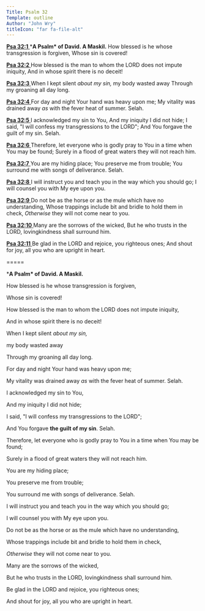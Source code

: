 ```yaml
---
Title: Psalm 32
Template: outline
Author: "John Wry"
titleIcon: "far fa-file-alt"
---
```


[**Psa 32:1** ](verseid:19.32.1) ***A Psalm\* of David. A Maskil.** How blessed is he whose transgression is forgiven, Whose sin is covered!

[**Psa 32:2** ](verseid:19.32.2) How blessed is the man to whom the LORD does not impute iniquity, And in whose spirit there is no deceit!

[**Psa 32:3** ](verseid:19.32.3) When I kept silent *about my sin,* my body wasted away Through my groaning all day long.

[**Psa 32:4** ](verseid:19.32.4) For day and night Your hand was heavy upon me; My vitality was drained away *as* with the fever heat of summer. Selah.

[**Psa 32:5** ](verseid:19.32.5) I acknowledged my sin to You, And my iniquity I did not hide; I said, "I will confess my transgressions to the LORD"; And You forgave the guilt of my sin. Selah.

[**Psa 32:6** ](verseid:19.32.6) Therefore, let everyone who is godly pray to You in a time when You may be found; Surely in a flood of great waters they will not reach him.

[**Psa 32:7** ](verseid:19.32.7) You are my hiding place; You preserve me from trouble; You surround me with songs of deliverance. Selah.

[**Psa 32:8** ](verseid:19.32.8) I will instruct you and teach you in the way which you should go; I will counsel you with My eye upon you.

[**Psa 32:9** ](verseid:19.32.9) Do not be as the horse or as the mule which have no understanding, Whose trappings include bit and bridle to hold them in check, *Otherwise* they will not come near to you.

[**Psa 32:10** ](verseid:19.32.10) Many are the sorrows of the wicked, But he who trusts in the LORD, lovingkindness shall surround him.

[**Psa 32:11** ](verseid:19.32.11) Be glad in the LORD and rejoice, you righteous ones; And shout for joy, all you who are upright in heart.

=====



***A Psalm\* of David. A Maskil.** 

How blessed is he whose transgression is forgiven, 

Whose sin is covered! 

How blessed is the man to whom the LORD does not impute iniquity, 

And in whose spirit there is no deceit! 

When I kept silent *about my sin,* 

my body wasted away 

Through my groaning all day long. 

For day and night Your hand was heavy upon me; 

My vitality was drained away *as* with the fever heat of summer. Selah. 

I acknowledged my sin to You, 

And my iniquity I did not hide; 

I said, "I will confess my transgressions to the LORD"; 

And You forgave **the guilt of my sin**. Selah. 

Therefore, let everyone who is godly pray to You in a time when You may be found; 

Surely in a flood of great waters they will not reach him. 

You are my hiding place; 

You preserve me from trouble; 

You surround me with songs of deliverance. Selah.  

I will instruct you and teach you in the way which you should go; 

I will counsel you with My eye upon you. 

Do not be as the horse or as the mule which have no understanding, 

Whose trappings include bit and bridle to hold them in check, 

*Otherwise* they will not come near to you. 

Many are the sorrows of the wicked, 

But he who trusts in the LORD, lovingkindness shall surround him. 

Be glad in the LORD and rejoice, you righteous ones; 

And shout for joy, all you who are upright in heart.